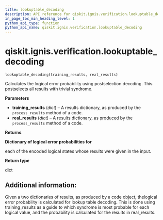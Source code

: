 ```yaml
---
title: lookuptable_decoding
description: API reference for qiskit.ignis.verification.lookuptable_decoding
in_page_toc_min_heading_level: 1
python_api_type: function
python_api_name: qiskit.ignis.verification.lookuptable_decoding
---
```


# qiskit.ignis.verification.lookuptable\_decoding

<span id="qiskit.ignis.verification.lookuptable_decoding" />

`lookuptable_decoding(training_results, real_results)`

Calculates the logical error probability using postselection decoding. This postselects all results with trivial syndrome.

**Parameters**

*   **training\_results** (*dict*) – A results dictionary, as produced by the `process_results` method of a code.
*   **real\_results** (*dict*) – A results dictionary, as produced by the `process_results` method of a code.

**Returns**

**Dictionary of logical error probabilities for**

each of the encoded logical states whose results were given in the input.

**Return type**

dict

## Additional information:

Given a two dictionaries of results, as produced by a code object, thelogical error probability is calculated for lookup table decoding. This is done using training\_results as a guide to which syndrome is most probable for each logical value, and the probability is calculated for the results in real\_results.

